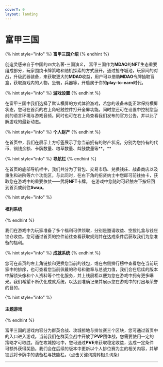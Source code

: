 ```yaml
---
coverY: 0
layout: landing
---
```


# 富甲三国

{% hint style="info" %}
**富甲三国介绍**
{% endhint %}

创造灵感来自于中国的四大名著-三国演义， 富甲三国作为**MDAO**的**NFT**生态重要组成部分，玩家围绕卡牌策略和随机探索的方式展开，通过抢夺城池，玩家间的对战，升级武器装备，来获取更大的**MDAO**收益，用户可以借助**MDAO**令牌抽取盲盒，获取游戏内的人物，坐骑，兵器等，开启属于你的**play-to-earn**时代。

{% hint style="info" %}
**游戏设置**
{% endhint %}

在富甲三国中我们选择了默认横屏的方式体验游戏，若您的设备未能正常保持横屏状态，您可在首页的右上角轻触控件打开全屏功能。同时您还可在设置中控制您当前的语言环境与游戏音频。同时也可在右上角查看我们发布的官方公告，并以此了解游戏的最新动态。

{% hint style="info" %}
**个人财产**
{% endhint %}

在首页中，我们在展示上方标签展示了您当前拥有的财产状况，分别为您持有的代币、铜钱余额、卡牌数量、粮草数量、衅鼓数量等**。**

{% hint style="info" %}
**导航栏**
{% endhint %}

在首页的底部导航栏中，我们共分为了背包、交易市场、兑换钱庄、战备商店以及重生和进阶等六个功能区。与此同时，在右下角的招贤纳士中您即可前往抽卡，获取您在游戏中的重要依仗——武将**NFT**卡牌。 在游戏中您随时可轻触左下按钮回到首页或前往**Swap**。

{% hint style="info" %}
#### **福利系统**
{% endhint %}

我们在游戏中为玩家准备了多个福利可供领取，分别是邀请收益、空投礼盒与钱庄锁仓收益。您可通过首页的控件前往查看获取规则并在达成条件后获取我们为您准备的福利。

{% hint style="info" %}
**成就系统**
{% endhint %}

您可在首页的左上角链接和更换您当前的钱包，或在右侧排行榜中查看您在当前玩家中的排序，也可查看您当前佩戴的称号和徽章与总战力值，我们会在后续的版本中解锁头像和个人资料等个性化服务，并上线展柜以便为您在游戏中拥有更多曝光。我们希望不断优化成就系统，以达到准确记录并展示您在游戏中的付出与荣誉的目的。

{% hint style="info" %}
#### **主题游戏**
{% endhint %}

富甲三国的游戏内容分为群英会战、攻城掠地与排位赛三个区块，您可通过首页中的入口进入游戏，当前我们在群英会战中开放了**PVP**团体战，您需要使用一定的策略才可取胜。而在攻城掠地中，您可通过**PVE**来获取稳定收益，达成一定条件可额外获得奖励。我们会在后续的版本中更新以个人排位赛为主的相关内容，并解锁武将卡牌中的装备栏与技能栏。（点击关键词跳转相关词条）











****
